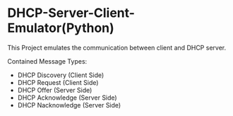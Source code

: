 # DHCP-Server-Client-Emulator(Python)
<p>This Project emulates the communication between client and DHCP server.</p>
<p>Contained Message Types:</p>
<ul>
  <li>DHCP Discovery (Client Side)</li>
  <li>DHCP Request (Client Side)</li>
  <li>DHCP Offer (Server Side)</li>
  <li>DHCP Acknowledge (Server Side)</li>
  <li>DHCP Nacknowledge (Server Side)</li>
</ul>
